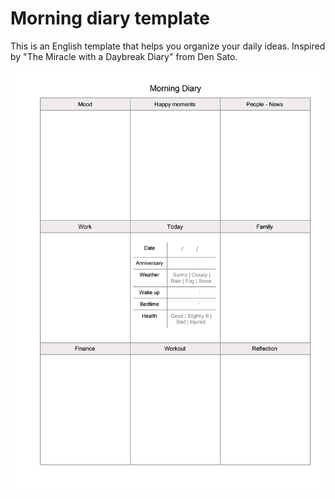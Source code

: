 # Morning diary template
This is an English template that helps you organize your daily ideas. Inspired by "The Miracle with a Daybreak Diary" from Den Sato.

![Morning diary template](/morning_diary_en/morning_diary_en.png)